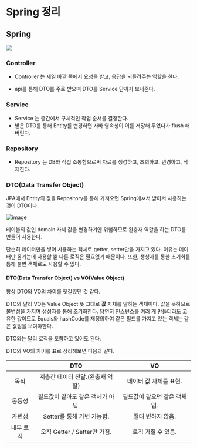 # Spring 정리









## Spring

![](https://i.imgur.com/STWEQ1C.png)



### Controller 

- Controller 는 제일 바깥 쪽에서 요청을 받고, 응답을 되돌려주는 역할을 한다.

- api를 통해 DTO를 주로 받으며 DTO를 Service 단까지 보내준다.

  

### Service 

- Service 는 중간에서 구체적인 작업 순서를 결정한다.
- 받은 DTO를 통해 Entity를 변경하면 자바 영속성이 이를 저장해 두었다가 flush 해버린다.



### Repository 

- Repository 는 DB와 직접 소통함으로써 자료를 생성하고, 조회하고, 변경하고, 삭제한다.





### DTO(Data Transfer Object)

 JPA에서 Entity의 값을 Repository를 통해 가져오면 Spring에ㅉ서 받아서 사용하는 것이 DTO이다.

![image](https://user-images.githubusercontent.com/84966961/180462808-f17c8cb1-72a3-412c-87bc-75a1b8337b92.png)

테이블의 값인 domain 자체 값을 변경하기엔 위험하므로 완충재 역할을 하는 DTO를 만들어 사용한다.



단순히 데이터만을 넣어 사용하는 객체로 getter, setter만을 가지고 있다. 이유는 데이터만 옴기는데 사용할 뿐 다른 로직은 필요없기 때문이다. 또한, 생성자를 통한 초기화를 통해 불변 객체로도 사용할 수 있다.



#### DTO(Data Transfer Object) vs VO(Value Object)



 항상 DTO와 VO의 차이를 헷갈렸던 것 같다. 

 DTO와 달리 VO는 Value Object 뜻 그대로 **값** 자체를 말하는 객체이다. 값을 뜻하므로 불변성을 가지며 생성자를 통해 초기화한다. 당연히 인스턴스를 여러 개 만들더라도 고유한 값이므로 Equals와 hashCode를 재정의하여 같은 필드를 가지고 있는 객체는 같은 값임을 보여야한다.

 DTO와는 달리 로직을 포함하고 있어도 된다.



DTO와 VO의 차이를 표로 정리해보면 다음과 같다.



|           |                DTO                |              VO              |
| :-------: | :-------------------------------: | :--------------------------: |
|   목적    | 계층간 데이터 전달.(완충재 역할)  |    데이터 값 자체를 표현.    |
|  동등성   | 필드값이 같아도 같은 객체가 아님. | 필드값이 같으면 같은 객체임. |
|  가변성   |    Setter를 통해 가변 가능함.     |      절대 변하지 않음.       |
| 내부 로직 |   오직 Getter / Setter만 가짐.    |      로직 가질 수 있음.      |



 







